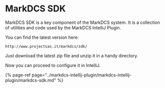 # MarkDCS SDK

MarkDCS SDK is a key component of the MarkDCS system. It is a collection of utilities and code used by the MarkDCS IntelliJ Plugin.

You can find the latest version here:

```text
http://www.projectsas.it/markdcs/sdk/
```

Just download the latest zip file and unzip it in a handy directory.

Now you can proceed to configure it in IntelliJ.

{% page-ref page="../markdcs-intellij-plugin/markdcs-intellij-plugin/markdcs-sdk.md" %}

